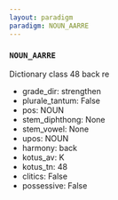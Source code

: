```yaml
---
layout: paradigm
paradigm: NOUN_AARRE
---
```

### ` NOUN_AARRE `

Dictionary class 48 back re
* grade_dir: strengthen
* plurale_tantum: False
* pos: NOUN
* stem_diphthong: None
* stem_vowel: None
* upos: NOUN
* harmony: back
* kotus_av: K
* kotus_tn: 48
* clitics: False
* possessive: False
